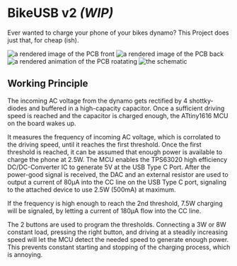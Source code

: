 # BikeUSB v2 *(WIP)*
Ever wanted to charge your phone of your bikes dynamo?
This Project does just that, for cheap (ish).

![a rendered image of the PCB front](https://h3wastooshort.github.io/BikeUSBv2/top.png)
![a rendered image of the PCB back](https://h3wastooshort.github.io/BikeUSBv2/bottom.png)
![a rendered animation of the PCB roatating](https://h3wastooshort.github.io/BikeUSBv2/rotating.gif)
![the schematic](https://h3wastooshort.github.io/BikeUSBv2/BikeUSBv2.svg)

## Working Principle
The incoming AC voltage from the dynamo gets rectified by 4 shottky-diodes and buffered in a high-capacity capacitor.
Once a sufficient driving speed is reached and the capacitor is charged enough, the ATtiny1616 MCU on the board wakes up.

It measures the frequency of incoming AC voltage, which is corrolated to the driving speed, until it reaches the first threshold.
Once the first threshold is reached, it can be assumed that enough power is available to charge the phone at 2.5W.
The MCU enables the TPS63020 high efficiency DC/DC-Converter IC to generate 5V at the USB Type C Port.
After the power-good signal is received, the DAC and an external resistor are used to output a current of 80µA
into the CC line on the USB Type C port, signaling to the attached device to use 2.5W (500mA) at maximum.

If the frequency is high enough to reach the 2nd threshold, 7.5W charging will be signaled,
by letting a current of 180µA flow into the CC line.

The 2 buttons are used to program the thresholds. Connecting a 3W or 8W constant load, pressing the right button,
and driving at a steadily increasing speed will let the MCU detect the needed speed to generate enough power.
This prevents constant starting and stopping of the charging process, which is annoying.
